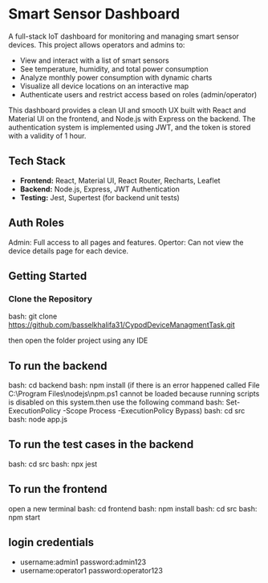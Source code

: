 #  Smart Sensor Dashboard

A full-stack IoT dashboard for monitoring and managing smart sensor devices. This project allows operators and admins to:

- View and interact with a list of smart sensors
- See temperature, humidity, and total power consumption
- Analyze monthly power consumption with dynamic charts
- Visualize all device locations on an interactive map
- Authenticate users and restrict access based on roles (admin/operator)

This dashboard provides a clean UI and smooth UX built with React and Material UI on the frontend, and Node.js with Express on the backend.
The authentication system is implemented using JWT, and the token is stored with a validity of 1 hour.

## Tech Stack

- **Frontend:** React, Material UI, React Router, Recharts, Leaflet
- **Backend:** Node.js, Express, JWT Authentication
- **Testing:** Jest, Supertest (for backend unit tests)

## Auth Roles
Admin: Full access to all pages and features.
Opertor: Can not view the device details page for each device.


## Getting Started

### Clone the Repository

bash: git clone https://github.com/basselkhalifa31/CypodDeviceManagmentTask.git

then open the folder project using any IDE

## To run the backend
bash: cd backend
bash: npm install
(if there is an error happened called  File C:\Program Files\nodejs\npm.ps1 cannot be loaded because running scripts is disabled on this system.then use the following command
bash: Set-ExecutionPolicy -Scope Process -ExecutionPolicy Bypass)
bash: cd src
bash: node app.js

## To run the test cases in the backend
bash: cd src
bash: npx jest

## To run the frontend 
open a new terminal
bash: cd frontend
bash: npm install
bash: cd src
bash: npm start


## login credentials
- username:admin1   password:admin123
- username:operator1   password:operator123
